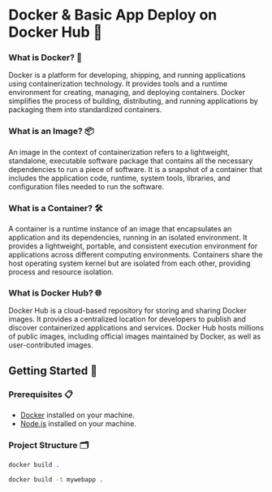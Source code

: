 # Docker & Basic App Deploy on Docker Hub 🚀

### What is Docker? 🐳

Docker is a platform for developing, shipping, and running applications using containerization technology. It provides tools and a runtime environment for creating, managing, and deploying containers. Docker simplifies the process of building, distributing, and running applications by packaging them into standardized containers.

### What is an Image? 📦

An image in the context of containerization refers to a lightweight, standalone, executable software package that contains all the necessary dependencies to run a piece of software. It is a snapshot of a container that includes the application code, runtime, system tools, libraries, and configuration files needed to run the software.

### What is a Container? 🛠️

A container is a runtime instance of an image that encapsulates an application and its dependencies, running in an isolated environment. It provides a lightweight, portable, and consistent execution environment for applications across different computing environments. Containers share the host operating system kernel but are isolated from each other, providing process and resource isolation.

### What is Docker Hub? 🌐

Docker Hub is a cloud-based repository for storing and sharing Docker images. It provides a centralized location for developers to publish and discover containerized applications and services. Docker Hub hosts millions of public images, including official images maintained by Docker, as well as user-contributed images.

## Getting Started 🏁

### Prerequisites 📋

- [Docker](https://www.docker.com/products/docker-desktop) installed on your machine.
- [Node.js](https://nodejs.org/) installed on your machine.

### Project Structure 🗂️

```bash
docker build .
```
```bash
docker build -t mywebapp .
```

